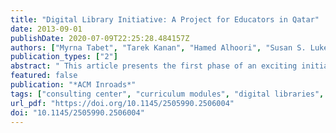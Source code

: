 ```yaml
---
title: "Digital Library Initiative: A Project for Educators in Qatar"
date: 2013-09-01
publishDate: 2020-07-09T22:25:28.484157Z
authors: ["Myrna Tabet", "Tarek Kanan", "Hamed Alhoori", "Susan S. Lukesh", "Carole Thompson", "Edward A. Fox", "Mohammed Samaka"]
publication_types: ["2"]
abstract: " This article presents the first phase of an exciting initiative in the Arabian Gulf State of Qatar that brings together four academic institutions working to develop a digital library infrastructure of people, services, software, hardware, and content related to Qatar. Building on prior work on curricular resources developed for the digital library field and extending them to support Arabic as well as English instruction, educators, librarians, and IT specialists are working with content experts, stakeholders, students, and researchers to identify and preserve Qatar oriented digital library collections and information systems."
featured: false
publication: "*ACM Inroads*"
tags: ["consulting center", "curriculum modules", "digital libraries", "Scholarly big data"]
url_pdf: "https://doi.org/10.1145/2505990.2506004"
doi: "10.1145/2505990.2506004"
---
```



